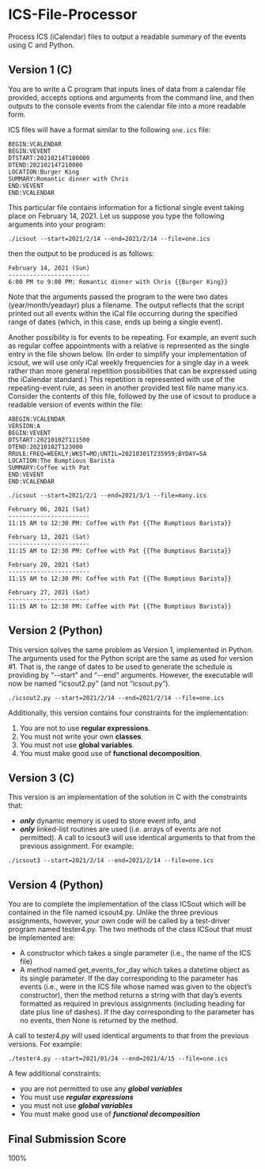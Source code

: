 # ICS-File-Processor
Process ICS (iCalendar) files to output a readable summary of the events using C and Python. 

## Version 1 (C)
You are to write a C program that inputs lines of data from a calendar file provided, accepts options and arguments from the command line, and then outputs to the console events from the calendar file into a more readable form.

ICS files will have a format similar to the following `one.ics` file:

```
BEGIN:VCALENDAR
BEGIN:VEVENT 
DTSTART:20210214T180000 
DTEND:20210214T210000 
LOCATION:Burger King 
SUMMARY:Romantic dinner with Chris 
END:VEVENT
END:VCALENDAR
```
This particular file contains information for a fictional single event taking place on February 14, 2021. Let us suppose you type the following arguments into your program:

```
./icsout --start=2021/2/14 --end=2021/2/14 --file=one.ics
```
then the output to be produced is as follows:
```
February 14, 2021 (Sun) 
-----------------------
6:00 PM to 9:00 PM: Romantic dinner with Chris {{Burger King}}
```
Note that the arguments passed the program to the were two dates (year/month/yeadayr) plus a filename. The output reflects that the script printed out all events within the iCal file occurring during the specified range of dates (which, in this case, ends up being a single event).

Another possibility is for events to be repeating. For example, an event such as regular coffee appointments with a relative is represented as the single entry in the file shown below. (In order to simplify your implementation of icsout, we will use only iCal weekly frequencies for a single day in a week rather than more general repetition possibilities that can be expressed using the iCalendar standard.) This repetition is represented with use of the repeating-event rule, as seen in another provided test file name many.ics. Consider the contents of this file, followed by the use of icsout to produce a readable version of events within the file:

```
ABEGIN:VCALENDAR
VERSION:A
BEGIN:VEVENT
DTSTART:20210102T111500
DTEND:20210102T123000 
RRULE:FREQ=WEEKLY;WKST=MO;UNTIL=20210301T235959;BYDAY=SA 
LOCATION:The Bumptious Barista
SUMMARY:Coffee with Pat 
END:VEVENT 
END:VCALENDAR
```

```
./icsout --start=2021/2/1 --end=2021/3/1 --file=many.ics
```

```
February 06, 2021 (Sat)
-----------------------
11:15 AM to 12:30 PM: Coffee with Pat {{The Bumptious Barista}}

February 13, 2021 (Sat)
-----------------------
11:15 AM to 12:30 PM: Coffee with Pat {{The Bumptious Barista}}

February 20, 2021 (Sat)
-----------------------
11:15 AM to 12:30 PM: Coffee with Pat {{The Bumptious Barista}}

February 27, 2021 (Sat)
-----------------------
11:15 AM to 12:30 PM: Coffee with Pat {{The Bumptious Barista}}
```

## Version 2 (Python)
This version solves the same problem as Version 1, implemented in Python. The arguments used for the Python script are the same as used for version #1. That is, the range of dates to be used to generate the schedule is providing by “--start” and “--end” arguments. However, the executable will now be named “icsout2.py” (and not “icsout.py”).
```
./icsout2.py --start=2021/2/14 --end=2021/2/14 --file=one.ics
```
Additionally, this version contains four constraints for the implementation:
1. You are not to use **regular expressions**.
2. You must not write your own **classes**.
3. You must not use **global variables**.
4. You must make good use of **functional decomposition**.

## Version 3 (C)
This version is an implementation of the solution in C with the constraints that:
* ***only*** dynamic memory is used to store event info, and
* ***only*** linked-list routines are used (i.e. arrays of events are not permitted).
A call to icsout3 will use identical arguments to that from the previous assignment. For example:
```
./icsout3 --start=2021/2/14 --end=2021/2/14 --file=one.ics
```

## Version 4 (Python)
You are to complete the implementation of the class ICSout which will be contained in the file named icsout4.py. Unlike the three previous assignments, however, your own code will be called by a test-driver program named tester4.py.
The two methods of the class ICSout that must be implemented are:
* A constructor which takes a single parameter (i.e., the name of the ICS file)
* A method named get_events_for_day which takes a datetime object as its single parameter. If the day corresponding to the parameter has events (i.e., were in the ICS file whose named was given to the object’s constructor), then the method returns a string with that day’s events formatted as required in previous assignments (including heading for date plus line of dashes). If the day corresponding to the parameter has no events, then None is returned by the method.

A call to tester4.py will used identical arguments to that from the previous versions. For example:
```
./tester4.py --start=2021/01/24 --end=2021/4/15 --file=one.ics
```
A few additional constraints: 
* you are not permitted to use any ***global variables*** 
* You must use ***regular expressions***
* you must not use ***global variables***
* You must make good use of ***functional decomposition***

## Final Submission Score
100%
